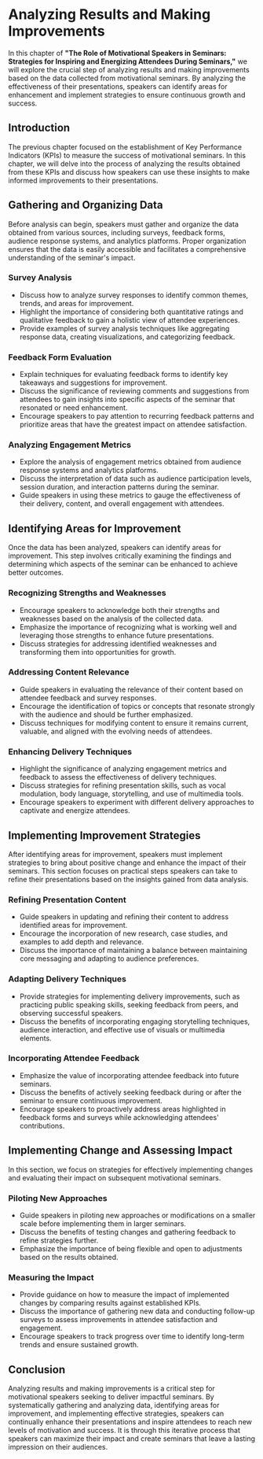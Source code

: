 Analyzing Results and Making Improvements
==================================================

In this chapter of **"The Role of Motivational Speakers in Seminars: Strategies for Inspiring and Energizing Attendees During Seminars,"** we will explore the crucial step of analyzing results and making improvements based on the data collected from motivational seminars. By analyzing the effectiveness of their presentations, speakers can identify areas for enhancement and implement strategies to ensure continuous growth and success.

Introduction
------------

The previous chapter focused on the establishment of Key Performance Indicators (KPIs) to measure the success of motivational seminars. In this chapter, we will delve into the process of analyzing the results obtained from these KPIs and discuss how speakers can use these insights to make informed improvements to their presentations.

Gathering and Organizing Data
-----------------------------

Before analysis can begin, speakers must gather and organize the data obtained from various sources, including surveys, feedback forms, audience response systems, and analytics platforms. Proper organization ensures that the data is easily accessible and facilitates a comprehensive understanding of the seminar's impact.

### Survey Analysis

* Discuss how to analyze survey responses to identify common themes, trends, and areas for improvement.
* Highlight the importance of considering both quantitative ratings and qualitative feedback to gain a holistic view of attendee experiences.
* Provide examples of survey analysis techniques like aggregating response data, creating visualizations, and categorizing feedback.

### Feedback Form Evaluation

* Explain techniques for evaluating feedback forms to identify key takeaways and suggestions for improvement.
* Discuss the significance of reviewing comments and suggestions from attendees to gain insights into specific aspects of the seminar that resonated or need enhancement.
* Encourage speakers to pay attention to recurring feedback patterns and prioritize areas that have the greatest impact on attendee satisfaction.

### Analyzing Engagement Metrics

* Explore the analysis of engagement metrics obtained from audience response systems and analytics platforms.
* Discuss the interpretation of data such as audience participation levels, session duration, and interaction patterns during the seminar.
* Guide speakers in using these metrics to gauge the effectiveness of their delivery, content, and overall engagement with attendees.

Identifying Areas for Improvement
---------------------------------

Once the data has been analyzed, speakers can identify areas for improvement. This step involves critically examining the findings and determining which aspects of the seminar can be enhanced to achieve better outcomes.

### Recognizing Strengths and Weaknesses

* Encourage speakers to acknowledge both their strengths and weaknesses based on the analysis of the collected data.
* Emphasize the importance of recognizing what is working well and leveraging those strengths to enhance future presentations.
* Discuss strategies for addressing identified weaknesses and transforming them into opportunities for growth.

### Addressing Content Relevance

* Guide speakers in evaluating the relevance of their content based on attendee feedback and survey responses.
* Encourage the identification of topics or concepts that resonate strongly with the audience and should be further emphasized.
* Discuss techniques for modifying content to ensure it remains current, valuable, and aligned with the evolving needs of attendees.

### Enhancing Delivery Techniques

* Highlight the significance of analyzing engagement metrics and feedback to assess the effectiveness of delivery techniques.
* Discuss strategies for refining presentation skills, such as vocal modulation, body language, storytelling, and use of multimedia tools.
* Encourage speakers to experiment with different delivery approaches to captivate and energize attendees.

Implementing Improvement Strategies
-----------------------------------

After identifying areas for improvement, speakers must implement strategies to bring about positive change and enhance the impact of their seminars. This section focuses on practical steps speakers can take to refine their presentations based on the insights gained from data analysis.

### Refining Presentation Content

* Guide speakers in updating and refining their content to address identified areas for improvement.
* Encourage the incorporation of new research, case studies, and examples to add depth and relevance.
* Discuss the importance of maintaining a balance between maintaining core messaging and adapting to audience preferences.

### Adapting Delivery Techniques

* Provide strategies for implementing delivery improvements, such as practicing public speaking skills, seeking feedback from peers, and observing successful speakers.
* Discuss the benefits of incorporating engaging storytelling techniques, audience interaction, and effective use of visuals or multimedia elements.

### Incorporating Attendee Feedback

* Emphasize the value of incorporating attendee feedback into future seminars.
* Discuss the benefits of actively seeking feedback during or after the seminar to ensure continuous improvement.
* Encourage speakers to proactively address areas highlighted in feedback forms and surveys while acknowledging attendees' contributions.

Implementing Change and Assessing Impact
----------------------------------------

In this section, we focus on strategies for effectively implementing changes and evaluating their impact on subsequent motivational seminars.

### Piloting New Approaches

* Guide speakers in piloting new approaches or modifications on a smaller scale before implementing them in larger seminars.
* Discuss the benefits of testing changes and gathering feedback to refine strategies further.
* Emphasize the importance of being flexible and open to adjustments based on the results obtained.

### Measuring the Impact

* Provide guidance on how to measure the impact of implemented changes by comparing results against established KPIs.
* Discuss the importance of gathering new data and conducting follow-up surveys to assess improvements in attendee satisfaction and engagement.
* Encourage speakers to track progress over time to identify long-term trends and ensure sustained growth.

Conclusion
----------

Analyzing results and making improvements is a critical step for motivational speakers seeking to deliver impactful seminars. By systematically gathering and analyzing data, identifying areas for improvement, and implementing effective strategies, speakers can continually enhance their presentations and inspire attendees to reach new levels of motivation and success. It is through this iterative process that speakers can maximize their impact and create seminars that leave a lasting impression on their audiences.
